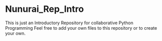 # Nunurai_Rep_Intro
This is just an Introductory Repository for collaborative Python Programming
Feel free to add your own files to this repository or to create your own.
